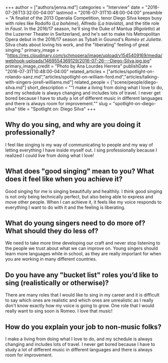 +++
author = ["authors/jenna.md"]
categories = "Interview"
date = "2016-07-26T13:32:00-04:00"
lastmod = "2016-07-31T10:48:00-04:00"
preamble = "A finalist of the 2013 Operalia Competition, tenor Diego Silva keeps busy with roles like Rodolfo (*La bohème*), Alfredo (*La traviata*), and the title role in *Faust*. In the 2016/17 season, he'll sing the Duke of Mantua (*Rigoletto*) at the Luzerner Theater in Switzerland, and he's set to make his Metropolitan Opera debut in the 2016/17 season as Tybalt in Gounod's *Roméo et Juliette*. Silva chats about loving his work, and the \"liberating\" feeling of great singing."
primary_image = "https://res.cloudinary.com/schmopera/image/upload/v1545409169/media/webhook-uploads/1469554369129/2016-07-26---Diego-Silva.jpg.jpg"
primary_image_credit = "Photo by Ana Lourdes Herrera"
publishDate = "2016-07-31T10:48:00-04:00"
related_articles = ["articles/spotlight-on-rolando-sanz.md","articles/spotlight-on-william-ford.md","articles/talking-with-singers-jorell-williams.md"]
related_people = ["scene/people/diego-silva.md"]
short_description = "&quot;I make a living from doing what I love to do, and my schedule is always changing and includes lots of travel. I never get bored because I have to study a lot of different music in different languages and there is always room for improvement.&quot;"
slug = "spotlight-on-diego-silva"
title = "Spotlight on: Diego Silva"
+++

## Why do you sing, and why are you doing it professionally?

I feel like singing is my way of communicating to people and my way of letting everything I have inside myself out. I sing professionally because I realized I could live from doing what I love!

## What does "good singing" mean to you? What does it feel like when you achieve it?

Good singing for me is singing beautifully and healthily. I think good singing is not only being technically perfect, but also being able to express and move other people. When I can achieve it, it feels like my voice responds to everything I want to do with it and the feeling is liberating.

## What do young singers need to do more of? What should they do less of?

We need to take more time developing our craft and never stop listening to the people we trust about what we can improve on. Young singers should learn more languages while in school, as they are really important for when you are working in many different countries.

## Do you have any "bucket list" roles you’d like to sing (realistically or otherwise)?

There are many roles that I would like to sing in my career and it is difficult to say which ones are realistic and which ones are unrealistic as I really don't know exactly how my voice is going to grow. One role that I would really want to sing soon is Romeo. I love that music!

## How do you explain your job to non-music folks?

I make a living from doing what I love to do, and my schedule is always changing and includes lots of travel. I never get bored because I have to study a lot of different music in different languages and there is always room for improvement.
